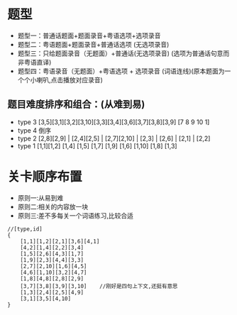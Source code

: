 # 题型
- 题型一：普通话题面+题面录音+粤语选项+选项录音
- 题型二：粤语题面+题面录音+普通话选项 (无选项录音)
- 题型三：只给题面录音（无题面）+普通话(无选项录音)   (选项为普通话句意而非粤语直译)
- 题型四：粤语录音（无题面）+粤语选项 + 选项录音  (词语连线)(原本题面为一个个小喇叭,点击播放对应录音)

## 题目难度排序和组合：(从难到易)
- type 3 [3,5][3,1][3,2][3,10][3,3][3,4][3,6][3,7][3,8][3,9]  [7 8 9 10 1]
- type 4 倒序
- type 2 [2,8][2,9] |  [2,4][2,5] | [2,7][2,10] | [2,3] | [2,6] | [2,1] | [2,2]
- type 1 [1,1][1,2]  [1,4] [1,5] [1,7] [1,9] [1,6] [1,10] [1,8] [1,3]

# 关卡顺序布置 
- 原则一:从易到难 
- 原则二:相关的内容放一块 
- 原则三:差不多每关一个词语练习,比较合适

```
//[type,id]
{
    [1,1][1,2][2,1][3,6][4,1]
    [4,2][1,4][2,2][3,4]
    [1,5][2,6][4,3][1,7]
    [1,9][2,3][4,4][3,3]
    [2,7][2,10][1,6][4,5]
    [4,6][1,10][3,2][4,7]
    [1,8][4,8][2,8][2,9]
    [3,7][3,8][3,9][3,10]    //刚好是四句上下文,还挺有意思
    [1,3][2,4][2,5][4,9]
    [3,1][3,5][4,10]
}
```